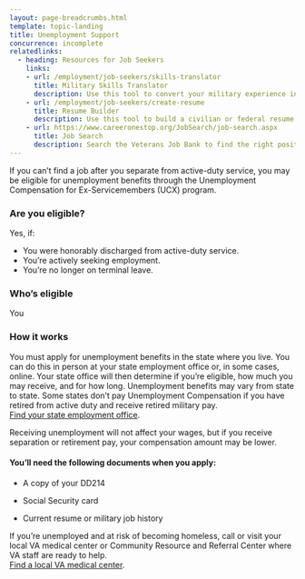 ```yaml
---
layout: page-breadcrumbs.html
template: topic-landing
title: Unemployment Support
concurrence: incomplete
relatedlinks:
  - heading: Resources for Job Seekers
    links:
    - url: /employment/job-seekers/skills-translator
      title: Military Skills Translator
      description: Use this tool to convert your military experience into civilian language that hiring managers can easily understand.
    - url: /employment/job-seekers/create-resume
      title: Resume Builder
      description: Use this tool to build a civilian or federal resume.
    - url: https://www.careeronestop.org/JobSearch/job-search.aspx
      title: Job Search
      description: Search the Veterans Job Bank to find the right position for you.   
---
```


<div itemscope itemtype="http://schema.org/FAQPage">
<div itemprop="description" class="va-introtext">

If you can’t find a job after you separate from active-duty service, you may be eligible for unemployment benefits through the Unemployment Compensation for Ex-Servicemembers (UCX) program.

</div>


<div class="feature" markdown="1">
<div itemscope itemtype="http://schema.org/Question">
<h3 itemprop="name">Are you eligible?</h3>
<div itemprop="acceptedAnswer" itemscope itemtype="http://schema.org/Answer">
<div itemprop="text">

Yes, if:

- You were honorably discharged from active-duty service.
- You’re actively seeking employment.
- You’re no longer on terminal leave.

</div>
</div>
</div>

<div itemscope itemtype="http://schema.org/Question">
<h3 itemprop="name">Who’s eligible</h3>
<div itemprop="acceptedAnswer" itemscope itemtype="http://schema.org/Answer">
<div itemprop="text">

You

</div>
</div>
</div>
</div>

<div itemscope itemtype="http://schema.org/Question">
<h3 itemprop="name">How it works</h3>
<div itemprop="acceptedAnswer" itemscope itemtype="http://schema.org/Answer">
<div itemprop="text">

You must apply for unemployment benefits in the state where you live. You can do this in person at your state employment office or, in some cases, online. Your state office will then determine if you’re eligible, how much you may receive, and for how long. Unemployment benefits may vary from state to state. Some states don’t pay Unemployment Compensation if you have retired from active duty and receive retired military pay. <br>
[Find your state employment office](http://www.servicelocator.org/OWSLinks.asp).

Receiving unemployment will not affect your wages, but if you receive separation or retirement pay, your compensation amount may be lower.

#### You’ll need the following documents when you apply:

- A copy of your DD214

- Social Security card

- Current resume or military job history

If you’re unemployed and at risk of becoming homeless, call or visit your local VA medical center or Community Resource and Referral Center where VA staff are ready to help. <br>
[Find a local VA medical center](/facilities/).

</div>
</div>
</div>
</div>
